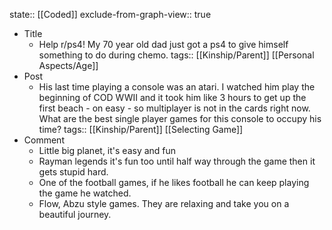 state:: [[Coded]]
exclude-from-graph-view:: true

- Title
  - Help r/ps4! My 70 year old dad just got a ps4 to give himself something to do during chemo.
    tags:: [[Kinship/Parent]] [[Personal Aspects/Age]]
- Post
  - His last time playing a console was an atari. I watched him play the beginning of COD WWII and it took him like 3 hours to get up the first beach - on easy - so multiplayer is not in the cards right now. What are the best single player games for this console to occupy his time?
    tags:: [[Kinship/Parent]] [[Selecting Game]]
- Comment
  - Little big planet, it's easy and fun
  - Rayman legends it's fun too until half way through the game then it gets stupid hard.
  - One of the football games, if he likes football he can keep playing the game he watched.
  - Flow, Abzu style games. They are relaxing and take you on a beautiful journey.
